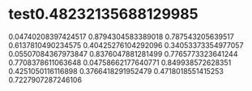 # test0.48232135688129985
0.04740208397424517
0.8794304583389018
0.787543205639517
0.6137810490234575
0.40425276104292096
0.34053373354977057
0.05507084367973847
0.8376047881281499
0.7765773323641244
0.7708378611063648
0.04758662177640771
0.849938572628351
0.4251050116116898
0.3766418291952479
0.4718018551415253
0.7227907287246106
